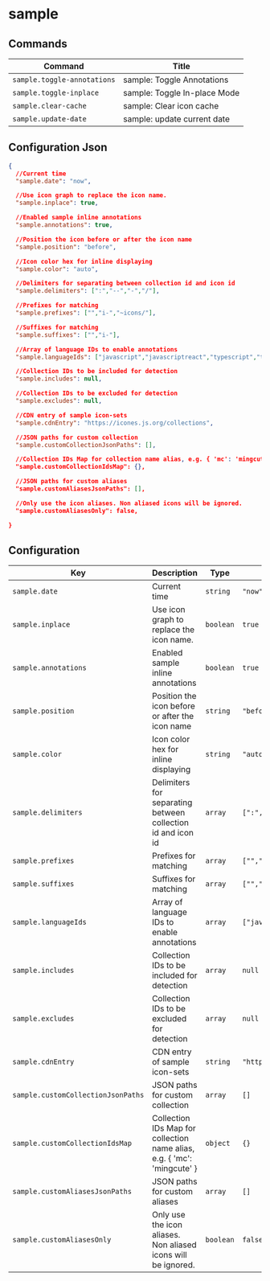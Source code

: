 # sample

## Commands

| Command                     | Title                        |
| --------------------------- | ---------------------------- |
| `sample.toggle-annotations` | sample: Toggle Annotations   |
| `sample.toggle-inplace`     | sample: Toggle In-place Mode |
| `sample.clear-cache`        | sample: Clear icon cache     |
| `sample.update-date`        | sample: update current date  |

## Configuration Json

```json
{
  //Current time
  "sample.date": "now",

  //Use icon graph to replace the icon name.
  "sample.inplace": true,

  //Enabled sample inline annotations
  "sample.annotations": true,

  //Position the icon before or after the icon name
  "sample.position": "before",

  //Icon color hex for inline displaying
  "sample.color": "auto",

  //Delimiters for separating between collection id and icon id
  "sample.delimiters": [":","--","-","/"],

  //Prefixes for matching
  "sample.prefixes": ["","i-","~icons/"],

  //Suffixes for matching
  "sample.suffixes": ["","i-"],

  //Array of language IDs to enable annotations
  "sample.languageIds": ["javascript","javascriptreact","typescript","typescriptreact","vue","svelte","html","pug","json","yaml"],

  //Collection IDs to be included for detection
  "sample.includes": null,

  //Collection IDs to be excluded for detection
  "sample.excludes": null,

  //CDN entry of sample icon-sets
  "sample.cdnEntry": "https://icones.js.org/collections",

  //JSON paths for custom collection
  "sample.customCollectionJsonPaths": [],

  //Collection IDs Map for collection name alias, e.g. { 'mc': 'mingcute' }
  "sample.customCollectionIdsMap": {},

  //JSON paths for custom aliases
  "sample.customAliasesJsonPaths": [],

  //Only use the icon aliases. Non aliased icons will be ignored.
  "sample.customAliasesOnly": false,

}
```

## Configuration

| Key                                | Description                                                             | Type      | Default                                                                                                     |
| ---------------------------------- | ----------------------------------------------------------------------- | --------- | ----------------------------------------------------------------------------------------------------------- |
| `sample.date`                      | Current time                                                            | `string`  | `"now"`                                                                                                     |
| `sample.inplace`                   | Use icon graph to replace the icon name.                                | `boolean` | `true`                                                                                                      |
| `sample.annotations`               | Enabled sample inline annotations                                       | `boolean` | `true`                                                                                                      |
| `sample.position`                  | Position the icon before or after the icon name                         | `string`  | `"before"`                                                                                                  |
| `sample.color`                     | Icon color hex for inline displaying                                    | `string`  | `"auto"`                                                                                                    |
| `sample.delimiters`                | Delimiters for separating between collection id and icon id             | `array`   | `[":","--","-","/"]`                                                                                        |
| `sample.prefixes`                  | Prefixes for matching                                                   | `array`   | `["","i-","~icons/"]`                                                                                       |
| `sample.suffixes`                  | Suffixes for matching                                                   | `array`   | `["","i-"]`                                                                                                 |
| `sample.languageIds`               | Array of language IDs to enable annotations                             | `array`   | `["javascript","javascriptreact","typescript","typescriptreact","vue","svelte","html","pug","json","yaml"]` |
| `sample.includes`                  | Collection IDs to be included for detection                             | `array`   | `null`                                                                                                      |
| `sample.excludes`                  | Collection IDs to be excluded for detection                             | `array`   | `null`                                                                                                      |
| `sample.cdnEntry`                  | CDN entry of sample icon-sets                                           | `string`  | `"https://icones.js.org/collections"`                                                                       |
| `sample.customCollectionJsonPaths` | JSON paths for custom collection                                        | `array`   | `[]`                                                                                                        |
| `sample.customCollectionIdsMap`    | Collection IDs Map for collection name alias, e.g. { 'mc': 'mingcute' } | `object`  | `{}`                                                                                                        |
| `sample.customAliasesJsonPaths`    | JSON paths for custom aliases                                           | `array`   | `[]`                                                                                                        |
| `sample.customAliasesOnly`         | Only use the icon aliases. Non aliased icons will be ignored.           | `boolean` | `false`                                                                                                     |